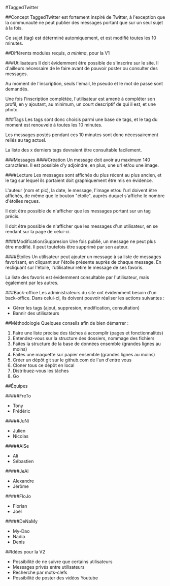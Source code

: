 #TaggedTwitter 

##Concept
TaggedTwitter est fortement inspiré de Twitter, à l'exception que la communauté ne peut publier des messages portant que sur un seul sujet à la fois. 

Ce sujet (tag) est déterminé automiquement, et est modifié toutes les 10 minutes. 

##Différents modules requis, *a minima*, pour la V1

###Utilisateurs
Il doit évidemment être possible de s'inscrire sur le site. Il d'ailleurs nécessaire de le faire avant de pouvoir poster ou consulter des messages.

Au moment de l'inscription, seuls l'email, le pseudo et le mot de passe sont demandés. 

Une fois l'inscription complétée, l'utilisateur est amené à compléter son profil, en y ajoutant, au minimum, un court descriptif de qui il est, et une photo. 

###Tags
Les tags sont donc choisis parmi une base de tags, et le tag du moment est renouvelé à toutes les 10 minutes. 

Les messages postés pendant ces 10 minutes sont donc nécessairement reliés au tag actuel. 

La liste des x derniers tags devraient être consultable facilement.

###Messages
####Création
Un message doit avoir au maximum 140 caractères. Il est possible d'y adjoindre, en plus, une url et/ou une image.

####Lecture
Les messages sont affichés du plus récent au plus ancien, et le tag sur lequel ils portaient doit graphiquement être mis en évidence.

L'auteur (nom et pic), la date, le message, l'image et/ou l'url doivent être affichés, de même que le bouton "étoile", auprès duquel s'affiche le nombre d'étoiles reçues.

Il doit être possible de n'afficher que les messages portant sur un tag précis. 

Il doit être possible de n'afficher que les messages d'un utilisateur, en se rendant sur la page de celui-ci. 

####Modification/Suppresion
Une fois publié, un message ne peut plus être modifié. Il peut toutefois être supprimé par son auteur. 

####Étoiles
Un utilisateur peut ajouter un message à sa liste de messages favorisant, en cliquant sur l'étoile présente auprès de chaque message. En recliquant sur l'étoile, l'utilisateur retire le message de ses favoris. 

La liste des favoris est évidemment consultable par l'utilisateur, mais également par les autres. 

###Back-office
Les administrateurs du site ont évidemment besoin d'un back-office. Dans celui-ci, ils doivent pouvoir réaliser les actions suivantes : 

- Gérer les tags (ajout, suppresion, modification, consultation)
- Bannir des utilisateurs


##Méthodologie
Quelques conseils afin de bien démarrer : 

1. Faire une liste précise des tâches à accomplir (pages et fonctionnalités)
2. Entendez-vous sur la structure des dossiers, nommage des fichiers
3. Faites la structure de la base de données ensemble (grandes lignes au moins)
4. Faites une maquette sur papier ensemble  (grandes lignes au moins) 
5. Créer un dépôt git sur le github.com de l'un d'entre vous
6. Cloner tous ce dépôt en local
7. Distribuez-vous les tâches
8. Go

##Équipes

#####FreTo
- Tony
- Frédéric

#####JuNi
- Julien
- Nicolas

#####AlSe
- Ali
- Sébastien

#####JeAl
- Alexandre
- Jérôme

#####FloJo
- Florian
- Joël

#####DeNaMy
- My-Dao
- Nadia
- Denis


##Idées pour la V2

- Possibilité de ne suivre que certains utilisateurs
- Messages privés entre utilisateurs
- Recherche par mots-clefs
- Possibilité de poster des vidéos Youtube